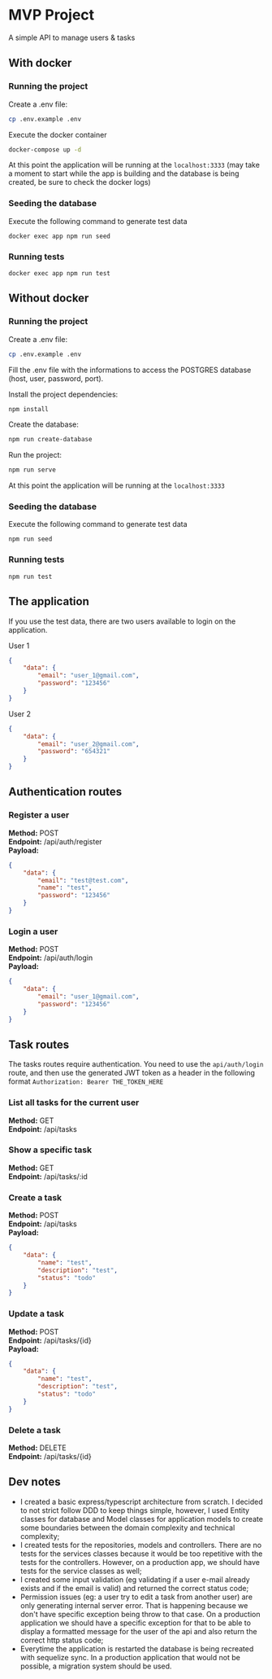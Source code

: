 # MVP Project

A simple API to manage users & tasks

## With docker

### Running the project

Create a .env file:
```sh
cp .env.example .env
```

Execute the docker container
```sh
docker-compose up -d
```

At this point the application will be running at the `localhost:3333` (may take a moment to start while the app is building and the database is being created, be sure to check the docker logs)

### Seeding the database

Execute the following command to generate test data

```
docker exec app npm run seed
```

### Running tests

```
docker exec app npm run test
```

## Without docker

### Running the project

Create a .env file:
```sh
cp .env.example .env
```

Fill the .env file with the informations to access the POSTGRES database (host, user, password, port).

Install the project dependencies:
```sh
npm install
```

Create the database:
```sh
npm run create-database
```

Run the project:
```sh
npm run serve
```

At this point the application will be running at the `localhost:3333`

### Seeding the database

Execute the following command to generate test data

```
npm run seed
```

### Running tests

```
npm run test
```

## The application

If you use the test data, there are two users available to login on the application.

User 1
```json
{
	"data": {
		"email": "user_1@gmail.com",
		"password": "123456"
	}
}
```

User 2
```json
{
	"data": {
		"email": "user_2@gmail.com",
		"password": "654321"
	}
}
```

## Authentication routes

### Register a user

<b>Method:</b> POST <br/>
<b>Endpoint:</b> /api/auth/register <br/>
<b>Payload:</b>
```json
{
	"data": {
		"email": "test@test.com",
		"name": "test",
		"password": "123456"
	}
}
```

### Login a user

<b>Method:</b> POST <br/>
<b>Endpoint:</b> /api/auth/login <br/>
<b>Payload:</b>
```json
{
	"data": {
		"email": "user_1@gmail.com",
		"password": "123456"
	}
}
```

## Task routes

The tasks routes require authentication. You need to use the `api/auth/login` route, and then use the generated JWT token as a header in the following format `Authorization: Bearer THE_TOKEN_HERE`

### List all tasks for the current user

<b>Method:</b> GET <br/>
<b>Endpoint:</b> /api/tasks

### Show a specific task

<b>Method:</b> GET <br/>
<b>Endpoint:</b> /api/tasks/:id

### Create a task

<b>Method:</b> POST <br/>
<b>Endpoint:</b> /api/tasks <br/>
<b>Payload:</b>
```json
{
	"data": {
		"name": "test",
		"description": "test",
		"status": "todo"
	}
}
```

### Update a task

<b>Method:</b> POST <br/>
<b>Endpoint:</b> /api/tasks/{id} <br/>
<b>Payload:</b>
```json
{
	"data": {
		"name": "test",
		"description": "test",
		"status": "todo"
	}
}
```

### Delete a task

<b>Method:</b> DELETE <br/>
<b>Endpoint:</b> /api/tasks/{id} <br/>


## Dev notes

* I created a basic express/typescript architecture from scratch. I decided to not strict follow DDD to keep things simple, however, I used Entity classes for database and Model classes for application models to create some boundaries between the domain complexity and technical complexity;
* I created tests for the repositories, models and controllers. There are no tests for the services classes because it would be too repetitive with the tests for the controllers. However, on a production app, we should have tests for the service classes as well;
* I created some input validation (eg validating if a user e-mail already exists and if the email is valid) and returned the correct status code;
* Permission issues (eg: a user try to edit a task from another user) are only generating internal server error. That is happening because we don't have specific exception being throw to that case. On a production application we should have a specific exception for that to be able to display a formatted message for the user of the api and also return the correct http status code;
* Everytime the application is restarted the database is being recreated with sequelize sync. In a production application that would not be possible, a migration system should be used.
